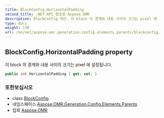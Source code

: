 ```yaml
---
title: BlockConfig.HorizontalPadding
second_title: .NET API 참조용 Aspose.OMR
description: BlockConfig 재산. 이 block 의 경계와 내용 사이의 크기는 pixel 에 설정됩니다.
type: docs
weight: 130
url: /ko/net/aspose.omr.generation.config.elements.parents/blockconfig/horizontalpadding/
---
```

## BlockConfig.HorizontalPadding property

이 block 의 경계와 내용 사이의 크기는 pixel 에 설정됩니다.

```csharp
public int HorizontalPadding { get; set; }
```

### 또한보십시오

* class [BlockConfig](../)
* 네임스페이스 [Aspose.OMR.Generation.Config.Elements.Parents](../../blockconfig/)
* 집회 [Aspose.OMR](../../../)


